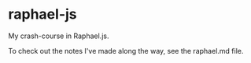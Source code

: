 # raphael-js
My crash-course in Raphael.js.

To check out the notes I've made along the way, see the raphael.md file. 
